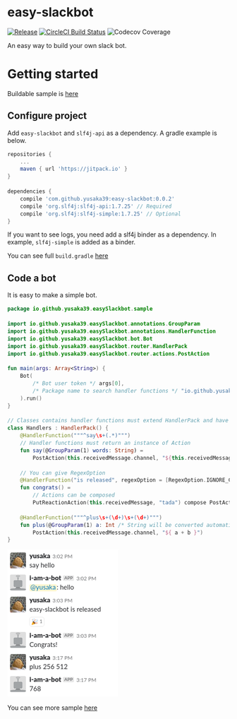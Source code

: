 # easy-slackbot
 [![Release](https://img.shields.io/jitpack/v/yusaka39/easy-slackbot.svg)](https://jitpack.io/#yusaka39/easy-slackbot)
[![CircleCI Build Status](https://img.shields.io/circleci/project/github/yusaka39/easy-slackbot/master.svg)](https://circleci.com/gh/yusaka39/easy-slackbot)
![Codecov Coverage](https://img.shields.io/codecov/c/github/yusaka39/easy-slackbot/master.svg)

An easy way to build your own slack bot.

# Getting started
Buildable sample is [here](./sample)

## Configure project
Add `easy-slackbot` and `slf4j-api` as a dependency. A gradle example is below.

```gradle
repositories {
    ...
    maven { url 'https://jitpack.io' }
}

dependencies {
    compile 'com.github.yusaka39:easy-slackbot:0.0.2'
    compile 'org.slf4j:slf4j-api:1.7.25' // Required
    compile 'org.slf4j:slf4j-simple:1.7.25' // Optional
}
```

If you want to see logs, you need add a slf4j binder as a dependency. In example, `slf4j-simple` is added as a binder.

You can see full `build.gradle` [here](./sample/build.gradle)

## Code a bot
It is easy to make a simple bot.

```kotlin
package io.github.yusaka39.easySlackbot.sample

import io.github.yusaka39.easySlackbot.annotations.GroupParam
import io.github.yusaka39.easySlackbot.annotations.HandlerFunction
import io.github.yusaka39.easySlackbot.bot.Bot
import io.github.yusaka39.easySlackbot.router.HandlerPack
import io.github.yusaka39.easySlackbot.router.actions.PostAction

fun main(args: Array<String>) {
    Bot(
        /* Bot user token */ args[0],
        /* Package name to search handler functions */ "io.github.yusaka39.easySlackbot.sample"
    ).run()
}

// Classes contains handler functions must extend HandlerPack and have a primary constructor without arguments
class Handlers : HandlerPack() {
    @HandlerFunction("""^say\s+(.*)""")
    // Handler functions must return an instance of Action
    fun say(@GroupParam(1) words: String) =
        PostAction(this.receivedMessage.channel, "${this.receivedMessage.user.replyString}: $words")
    
    // You can give RegexOption
    @HandlerFunction("is released", regexOption = [RegexOption.IGNORE_CASE])
    fun congrats() =
        // Actions can be composed
        PutReactionAction(this.receivedMessage, "tada") compose PostAction(this.receivedMessage.channel, "Congrats!")

    @HandlerFunction("""^plus\s+(\d+)\s+(\d+)""")
    fun plus(@GroupParam(1) a: Int /* String will be converted automatically */, @GroupParam(2) b: Int) = 
        PostAction(this.receivedMessage.channel, "${ a + b }")
}
```

![ScreenShot](./doc/screenshot.png)

You can see more sample [here](./sample/src/main/kotlin/io/github/yusaka39/easySlackbot/sample/Main.kt)
